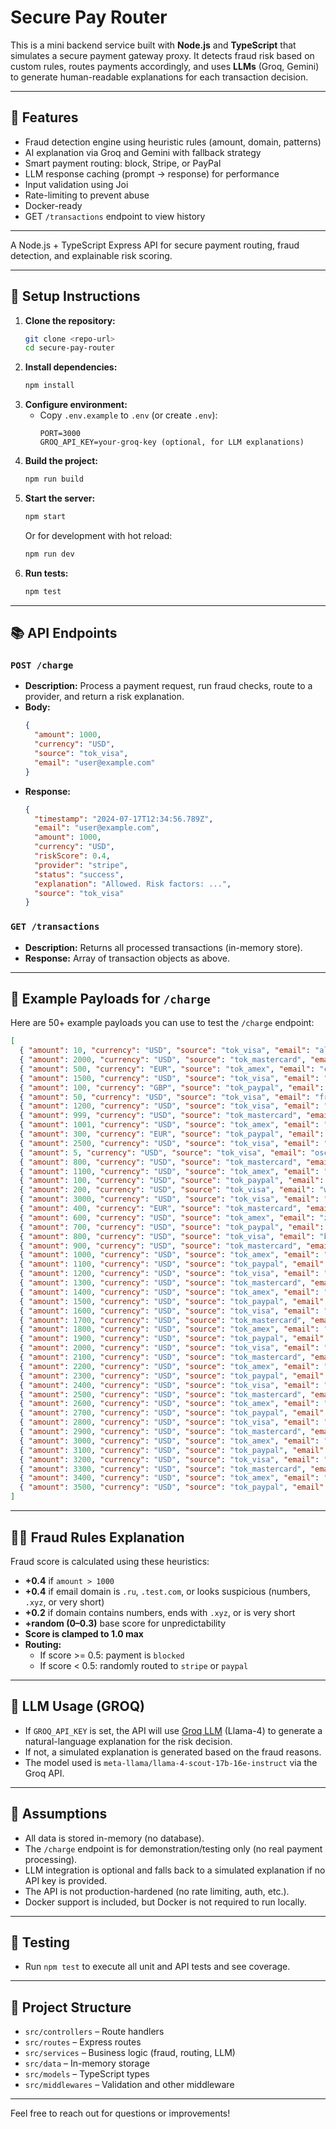 # Secure Pay Router


This is a mini backend service built with **Node.js** and **TypeScript** that simulates a secure payment gateway proxy. It detects fraud risk based on custom rules, routes payments accordingly, and uses **LLMs** (Groq, Gemini) to generate human-readable explanations for each transaction decision.

---

## 🚀 Features

- Fraud detection engine using heuristic rules (amount, domain, patterns)
- AI explanation via Groq and Gemini with fallback strategy
- Smart payment routing: block, Stripe, or PayPal
- LLM response caching (prompt → response) for performance
- Input validation using Joi
- Rate-limiting to prevent abuse
- Docker-ready
- GET `/transactions` endpoint to view history

---

A Node.js + TypeScript Express API for secure payment routing, fraud detection, and explainable risk scoring.

---

## 🚀 Setup Instructions

1. **Clone the repository:**
   ```sh
   git clone <repo-url>
   cd secure-pay-router
   ```
2. **Install dependencies:**
   ```sh
   npm install
   ```
3. **Configure environment:**
   - Copy `.env.example` to `.env` (or create `.env`):
     ```env
     PORT=3000
     GROQ_API_KEY=your-groq-key (optional, for LLM explanations)
     ```
4. **Build the project:**
   ```sh
   npm run build
   ```
5. **Start the server:**
   ```sh
   npm start
   ```
   Or for development with hot reload:
   ```sh
   npm run dev
   ```
6. **Run tests:**
   ```sh
   npm test
   ```

---

## 📚 API Endpoints

### `POST /charge`
- **Description:** Process a payment request, run fraud checks, route to a provider, and return a risk explanation.
- **Body:**
  ```json
  {
    "amount": 1000,
    "currency": "USD",
    "source": "tok_visa",
    "email": "user@example.com"
  }
  ```
- **Response:**
  ```json
  {
    "timestamp": "2024-07-17T12:34:56.789Z",
    "email": "user@example.com",
    "amount": 1000,
    "currency": "USD",
    "riskScore": 0.4,
    "provider": "stripe",
    "status": "success",
    "explanation": "Allowed. Risk factors: ...",
    "source": "tok_visa"
  }
  ```

### `GET /transactions`
- **Description:** Returns all processed transactions (in-memory store).
- **Response:** Array of transaction objects as above.

---

## 🧾 Example Payloads for `/charge`

Here are 50+ example payloads you can use to test the `/charge` endpoint:

```json
[
  { "amount": 10, "currency": "USD", "source": "tok_visa", "email": "alice@example.com" },
  { "amount": 2000, "currency": "USD", "source": "tok_mastercard", "email": "bob@site.ru" },
  { "amount": 500, "currency": "EUR", "source": "tok_amex", "email": "carol@test.com" },
  { "amount": 1500, "currency": "USD", "source": "tok_visa", "email": "dave@xyz.com" },
  { "amount": 100, "currency": "GBP", "source": "tok_paypal", "email": "eve@paypal.com" },
  { "amount": 50, "currency": "USD", "source": "tok_visa", "email": "frank@1234.com" },
  { "amount": 1200, "currency": "USD", "source": "tok_visa", "email": "grace@site.test.com" },
  { "amount": 999, "currency": "USD", "source": "tok_mastercard", "email": "heidi@short.co" },
  { "amount": 1001, "currency": "USD", "source": "tok_amex", "email": "ivan@site.ru" },
  { "amount": 300, "currency": "EUR", "source": "tok_paypal", "email": "judy@site.xyz" },
  { "amount": 2500, "currency": "USD", "source": "tok_visa", "email": "mallory@numbers123.com" },
  { "amount": 5, "currency": "USD", "source": "tok_visa", "email": "oscar@legit.com" },
  { "amount": 800, "currency": "USD", "source": "tok_mastercard", "email": "peggy@site.com" },
  { "amount": 1100, "currency": "USD", "source": "tok_amex", "email": "trent@site.ru" },
  { "amount": 100, "currency": "USD", "source": "tok_paypal", "email": "victor@xyz.com" },
  { "amount": 200, "currency": "USD", "source": "tok_visa", "email": "wendy@paypal.com" },
  { "amount": 3000, "currency": "USD", "source": "tok_visa", "email": "xavier@site.test.com" },
  { "amount": 400, "currency": "EUR", "source": "tok_mastercard", "email": "yvonne@short.co" },
  { "amount": 600, "currency": "USD", "source": "tok_amex", "email": "zach@site.ru" },
  { "amount": 700, "currency": "USD", "source": "tok_paypal", "email": "amy@site.xyz" },
  { "amount": 800, "currency": "USD", "source": "tok_visa", "email": "ben@numbers123.com" },
  { "amount": 900, "currency": "USD", "source": "tok_mastercard", "email": "chris@legit.com" },
  { "amount": 1000, "currency": "USD", "source": "tok_amex", "email": "dan@site.com" },
  { "amount": 1100, "currency": "USD", "source": "tok_paypal", "email": "ella@site.ru" },
  { "amount": 1200, "currency": "USD", "source": "tok_visa", "email": "fay@xyz.com" },
  { "amount": 1300, "currency": "USD", "source": "tok_mastercard", "email": "gina@paypal.com" },
  { "amount": 1400, "currency": "USD", "source": "tok_amex", "email": "hank@site.test.com" },
  { "amount": 1500, "currency": "USD", "source": "tok_paypal", "email": "irene@short.co" },
  { "amount": 1600, "currency": "USD", "source": "tok_visa", "email": "jack@site.ru" },
  { "amount": 1700, "currency": "USD", "source": "tok_mastercard", "email": "kate@site.xyz" },
  { "amount": 1800, "currency": "USD", "source": "tok_amex", "email": "leo@numbers123.com" },
  { "amount": 1900, "currency": "USD", "source": "tok_paypal", "email": "mia@legit.com" },
  { "amount": 2000, "currency": "USD", "source": "tok_visa", "email": "nick@site.com" },
  { "amount": 2100, "currency": "USD", "source": "tok_mastercard", "email": "olga@site.ru" },
  { "amount": 2200, "currency": "USD", "source": "tok_amex", "email": "paul@xyz.com" },
  { "amount": 2300, "currency": "USD", "source": "tok_paypal", "email": "quinn@paypal.com" },
  { "amount": 2400, "currency": "USD", "source": "tok_visa", "email": "ruth@site.test.com" },
  { "amount": 2500, "currency": "USD", "source": "tok_mastercard", "email": "sam@short.co" },
  { "amount": 2600, "currency": "USD", "source": "tok_amex", "email": "tina@site.ru" },
  { "amount": 2700, "currency": "USD", "source": "tok_paypal", "email": "uma@site.xyz" },
  { "amount": 2800, "currency": "USD", "source": "tok_visa", "email": "vince@numbers123.com" },
  { "amount": 2900, "currency": "USD", "source": "tok_mastercard", "email": "will@legit.com" },
  { "amount": 3000, "currency": "USD", "source": "tok_amex", "email": "xena@site.com" },
  { "amount": 3100, "currency": "USD", "source": "tok_paypal", "email": "yuri@site.ru" },
  { "amount": 3200, "currency": "USD", "source": "tok_visa", "email": "zane@xyz.com" },
  { "amount": 3300, "currency": "USD", "source": "tok_mastercard", "email": "abby@paypal.com" },
  { "amount": 3400, "currency": "USD", "source": "tok_amex", "email": "brian@site.test.com" },
  { "amount": 3500, "currency": "USD", "source": "tok_paypal", "email": "claire@short.co" }
]
```

---

## 🕵️‍♂️ Fraud Rules Explanation
Fraud score is calculated using these heuristics:
- **+0.4** if `amount > 1000`
- **+0.4** if email domain is `.ru`, `.test.com`, or looks suspicious (numbers, `.xyz`, or very short)
- **+0.2** if domain contains numbers, ends with `.xyz`, or is very short
- **+random (0–0.3)** base score for unpredictability
- **Score is clamped to 1.0 max**
- **Routing:**
  - If score >= 0.5: payment is `blocked`
  - If score < 0.5: randomly routed to `stripe` or `paypal`

---

## 🤖 LLM Usage (GROQ)
- If `GROQ_API_KEY` is set, the API will use [Groq LLM](https://groq.com/) (Llama-4) to generate a natural-language explanation for the risk decision.
- If not, a simulated explanation is generated based on the fraud reasons.
- The model used is `meta-llama/llama-4-scout-17b-16e-instruct` via the Groq API.

---

## 📝 Assumptions
- All data is stored in-memory (no database).
- The `/charge` endpoint is for demonstration/testing only (no real payment processing).
- LLM integration is optional and falls back to a simulated explanation if no API key is provided.
- The API is not production-hardened (no rate limiting, auth, etc.).
- Docker support is included, but Docker is not required to run locally.

---

## 🧪 Testing
- Run `npm test` to execute all unit and API tests and see coverage.

---

## 📂 Project Structure
- `src/controllers` – Route handlers
- `src/routes` – Express routes
- `src/services` – Business logic (fraud, routing, LLM)
- `src/data` – In-memory storage
- `src/models` – TypeScript types
- `src/middlewares` – Validation and other middleware

---

Feel free to reach out for questions or improvements! 